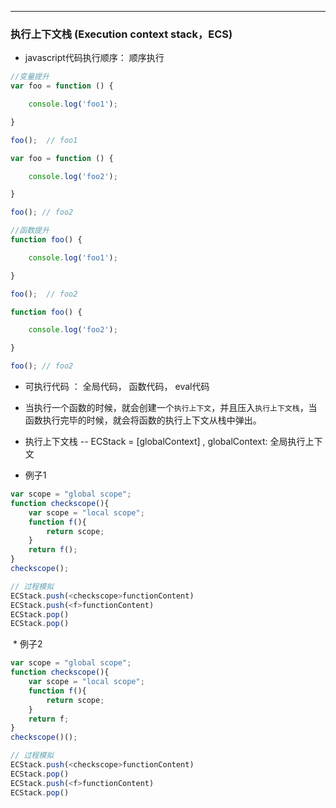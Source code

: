 **** 
### 执行上下文栈 (Execution context stack，ECS)
 * javascript代码执行顺序： 顺序执行
```javascript 
//变量提升
var foo = function () {

    console.log('foo1');

}

foo();  // foo1

var foo = function () {

    console.log('foo2');

}

foo(); // foo2
```
```javascript 
//函数提升
function foo() {

    console.log('foo1');

}

foo();  // foo2

function foo() {

    console.log('foo2');

}

foo(); // foo2
```
 * 可执行代码 ： 全局代码， 函数代码， eval代码
 * 当执行一个函数的时候，就会创建一个`执行上下文`，并且压入`执行上下文栈`，当函数执行完毕的时候，就会将函数的执行上下文从栈中弹出。
 * 执行上下文栈 -- ECStack = [globalContext] , globalContext: 全局执行上下文
 
 * 例子1
```javascript
var scope = "global scope";
function checkscope(){
    var scope = "local scope";
    function f(){
        return scope;
    }
    return f();
}
checkscope();
```
```javascript
// 过程模拟
ECStack.push(<checkscope>functionContent)
ECStack.push(<f>functionContent)
ECStack.pop()
ECStack.pop()
```
  * 例子2
```javascript
var scope = "global scope";
function checkscope(){
    var scope = "local scope";
    function f(){
        return scope;
    }
    return f;
}
checkscope()();
```
```javascript
// 过程模拟
ECStack.push(<checkscope>functionContent)
ECStack.pop()
ECStack.push(<f>functionContent)
ECStack.pop()
```
